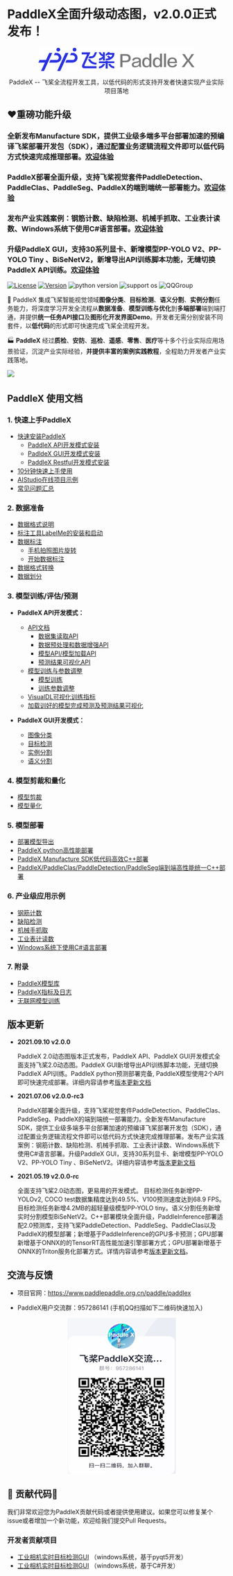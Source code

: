# PaddleX全面升级动态图，v2.0.0正式发布！



<p align="center">
  <img src="./docs/gui/images/paddlex.png" width="360" height ="55" alt="PaddleX" align="middle" />
</p>
 <p align= "center"> PaddleX -- 飞桨全流程开发工具，以低代码的形式支持开发者快速实现产业实际项目落地 </p>

## :heart:重磅功能升级
### 全新发布Manufacture SDK，提供工业级多端多平台部署加速的预编译飞桨部署开发包（SDK），通过配置业务逻辑流程文件即可以低代码方式快速完成推理部署。[欢迎体验](./deploy/cpp/docs/manufacture_sdk)

### PaddleX部署全面升级，支持飞桨视觉套件PaddleDetection、PaddleClas、PaddleSeg、PaddleX的端到端统一部署能力。[欢迎体验](./deploy/cpp)


### 发布产业实践案例：钢筋计数、缺陷检测、机械手抓取、工业表计读数、Windows系统下使用C#语言部署。[欢迎体验](./examples)

### 升级PaddleX GUI，支持30系列显卡、新增模型PP-YOLO V2、PP-YOLO Tiny 、BiSeNetV2，新增导出API训练脚本功能，无缝切换PaddleX API训练。[欢迎体验](https://github.com/PaddlePaddle/PaddleX/blob/release/2.0.0/docs/install.md#2-padldex-gui%E5%BC%80%E5%8F%91%E6%A8%A1%E5%BC%8F%E5%AE%89%E8%A3%85)

[![License](https://img.shields.io/badge/license-Apache%202-red.svg)](LICENSE) [![Version](https://img.shields.io/github/release/PaddlePaddle/PaddleX.svg)](https://github.com/PaddlePaddle/PaddleX/releases) ![python version](https://img.shields.io/badge/python-3.6+-orange.svg) ![support os](https://img.shields.io/badge/os-linux%2C%20win%2C%20mac-yellow.svg)
 ![QQGroup](https://img.shields.io/badge/QQ_Group-1045148026-52B6EF?style=social&logo=tencent-qq&logoColor=000&logoWidth=20)

:hugs: PaddleX 集成飞桨智能视觉领域**图像分类**、**目标检测**、**语义分割**、**实例分割**任务能力，将深度学习开发全流程从**数据准备**、**模型训练与优化**到**多端部署**端到端打通，并提供**统一任务API接口**及**图形化开发界面Demo**。开发者无需分别安装不同套件，以**低代码**的形式即可快速完成飞桨全流程开发。

:factory: **PaddleX** 经过**质检**、**安防**、**巡检**、**遥感**、**零售**、**医疗**等十多个行业实际应用场景验证，沉淀产业实际经验，**并提供丰富的案例实践教程**，全程助力开发者产业实践落地。

![](../docs/gui/images/paddlexoverview.png)


## PaddleX 使用文档


### 1. 快速上手PaddleX

* [快速安装PaddleX](./docs/install.md)
  * [PaddleX API开发模式安装](./docs/install.md#1-paddlex-api开发模式安装)
  * [PadldeX GUI开发模式安装](./docs/install.md#2-padldex-gui开发模式安装)
  * [PaddleX Restful开发模式安装](./docs/install.md#3-paddlex-restful开发模式安装)
* [10分钟快速上手使用](./docs/quick_start.md)
* [AIStudio在线项目示例](https://aistudio.baidu.com/aistudio/projectdetail/2159977)
* [常见问题汇总](./docs/FAQ/FAQ.md)


### 2. 数据准备

* [数据格式说明](./docs/data/format/README.md)
* [标注工具LabelMe的安装和启动](./docs/data/annotation/labelme.md)
* [数据标注](./docs/data/annotation/README.md)
  * [手机拍照图片旋转](./docs/data/annotation/README.md)
  * [开始数据标注](./docs/data/annotation/README.md)
* [数据格式转换](./docs/data/convert.md)
* [数据划分](./docs/data/split.md)


### 3. 模型训练/评估/预测

* **PaddleX API开发模式：**

    * [API文档](./docs/apis)
      * [数据集读取API](./docs/apis/datasets.md)
      * [数据预处理和数据增强API](./docs/apis/transforms/transforms.md)
      * [模型API/模型加载API](./docs/apis/models/README.md)
      * [预测结果可视化API](./docs/apis/visualize.md)
    * [模型训练与参数调整](tutorials/train)
      * [模型训练](tutorials/train)
      * [训练参数调整](./docs/parameters.md)
    * [VisualDL可视化训练指标](./docs/visualdl.md)
    * [加载训好的模型完成预测及预测结果可视化](./docs/apis/prediction.md)

* **PaddleX GUI开发模式：**

    - [图像分类](https://www.bilibili.com/video/BV1nK411F7J9?from=search&seid=3068181839691103009)
    - [目标检测](https://www.bilibili.com/video/BV1HB4y1A73b?from=search&seid=3068181839691103009)
    - [实例分割](https://www.bilibili.com/video/BV1M44y1r7s6?from=search&seid=3068181839691103009)
    - [语义分割](https://www.bilibili.com/video/BV1qQ4y1Z7co?from=search&seid=3068181839691103009)


### 4. 模型剪裁和量化

- [模型剪裁](tutorials/slim/prune)
- [模型量化](tutorials/slim/quantize)

### 5. 模型部署

- [部署模型导出](./docs/apis/export_model.md)
- [PaddleX python高性能部署](./docs/python_deploy.md)
- [PaddleX Manufacture SDK低代码高效C++部署](./deploy/cpp/docs/manufacture_sdk)
- [PaddleX/PaddleClas/PaddleDetection/PaddleSeg端到端高性能统一C++部署](./deploy/cpp)

### 6. 产业级应用示例

- [钢筋计数](examples/rebar_count)
- [缺陷检测](examples/defect_detection)
- [机械手抓取](examples/robot_grab)
- [工业表计读数](examples/meter_reader)
- [Windows系统下使用C#语言部署](examples/C%23_deploy)

### 7. 附录

- [PaddleX模型库](./docs/appendix/model_zoo.md)
- [PaddleX指标及日志](./docs/appendix/metrics.md)
- [无联网模型训练](./docs/how_to_offline_run.md)

## 版本更新

- **2021.09.10 v2.0.0**

  PaddleX 2.0动态图版本正式发布，PaddleX API、PaddleX GUI开发模式全面支持飞桨2.0动态图。PaddleX GUI新增导出API训练脚本功能，无缝切换PaddleX API训练。PaddleX python预测部署完备, PaddleX模型使用2个API即可快速完成部署。详细内容请参考[版本更新文档](./docs/CHANGELOG.md)

- **2021.07.06 v2.0.0-rc3**

  PaddleX部署全面升级，支持飞桨视觉套件PaddleDetection、PaddleClas、PaddleSeg、PaddleX的端到端统一部署能力。全新发布Manufacture SDK，提供工业级多端多平台部署加速的预编译飞桨部署开发包（SDK），通过配置业务逻辑流程文件即可以低代码方式快速完成推理部署。发布产业实践案例：钢筋计数、缺陷检测、机械手抓取、工业表计读数、Windows系统下使用C#语言部署。升级PaddleX GUI，支持30系列显卡、新增模型PP-YOLO V2、PP-YOLO Tiny 、BiSeNetV2。详细内容请参考[版本更新文档](./docs/CHANGELOG.md)

- **2021.05.19 v2.0.0-rc**

  全面支持飞桨2.0动态图，更易用的开发模式。 目标检测任务新增PP-YOLOv2, COCO test数据集精度达到49.5%、V100预测速度达到68.9 FPS。目标检测任务新增4.2MB的超轻量级模型PP-YOLO tiny。语义分割任务新增实时分割模型BiSeNetV2。C++部署模块全面升级，PaddleInference部署适配2.0预测库，支持飞桨PaddleDetection、PaddleSeg、PaddleClas以及PaddleX的模型部署；新增基于PaddleInference的GPU多卡预测；GPU部署新增基于ONNX的的TensorRT高性能加速引擎部署方式；GPU部署新增基于ONNX的Triton服务化部署方式。详情内容请参考[版本更新文档](./docs/CHANGELOG.md)。


## 交流与反馈

- 项目官网：https://www.paddlepaddle.org.cn/paddle/paddlex

- PaddleX用户交流群：957286141 (手机QQ扫描如下二维码快速加入)  

  <p align="center">
    <img src="./docs/gui/images/QR2.jpg" width="250" height ="360" alt="QR" align="middle" />
  </p>


## :hugs: 贡献代码:hugs:

我们非常欢迎您为PaddleX贡献代码或者提供使用建议。如果您可以修复某个issue或者增加一个新功能，欢迎给我们提交Pull Requests。

### 开发者贡献项目

* [工业相机实时目标检测GUI](https://github.com/xmy0916/SoftwareofIndustrialCameraUsePaddle)
（windows系统，基于pyqt5开发）
* [工业相机实时目标检测GUI](https://github.com/LiKangyuLKY/PaddleXCsharp)
（windows系统，基于C#开发）
